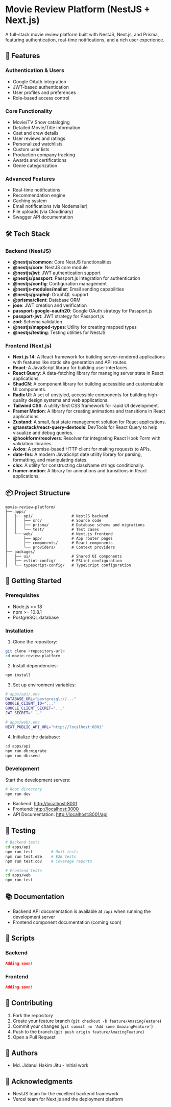# Movie Review Platform (NestJS + Next.js)

A full-stack movie review platform built with NestJS, Next.js, and Prisma, featuring authentication, real-time notifications, and a rich user experience.

## 🎯 Features

### Authentication & Users

- Google OAuth integration
- JWT-based authentication
- User profiles and preferences
- Role-based access control

### Core Functionality

- Movie/TV Show cataloging
- Detailed Movie/Title information
- Cast and crew details
- User reviews and ratings
- Personalized watchlists
- Custom user lists
- Production company tracking
- Awards and certifications
- Genre categorization

### Advanced Features

- Real-time notifications
- Recommendation engine
- Caching system
- Email notifications (via Nodemailer)
- File uploads (via Cloudinary)
- Swagger API documentation

## 🛠 Tech Stack

### Backend (NestJS)

- **@nestjs/common**: Core NestJS functionalities
- **@nestjs/core**: NestJS core module
- **@nestjs/jwt**: JWT authentication support
- **@nestjs/passport**: Passport.js integration for authentication
- **@nestjs/config**: Configuration management
- **@nestjs-modules/mailer**: Email sending capabilities
- **@nestjs/graphql**: GraphQL support
- **@prisma/client**: Database ORM
- **jose**: JWT creation and verification
- **passport-google-oauth20**: Google OAuth strategy for Passport.js
- **passport-jwt**: JWT strategy for Passport.js
- **zod**: Schema validation
- **@nestjs/mapped-types**: Utility for creating mapped types
- **@nestjs/testing**: Testing utilities for NestJS

### Frontend (Next.js)

- **Next.js 14**: A React framework for building server-rendered applications with features like static site generation and API routes.
- **React**: A JavaScript library for building user interfaces.
- **React Query**: A data-fetching library for managing server state in React applications.
- **ShadCN**: A component library for building accessible and customizable UI components.
- **Radix UI**: A set of unstyled, accessible components for building high-quality design systems and web applications.
- **Tailwind CSS**: A utility-first CSS framework for rapid UI development.
- **Framer Motion**: A library for creating animations and transitions in React applications.
- **Zustand**: A small, fast state management solution for React applications.
- **@tanstack/react-query-devtools**: DevTools for React Query to help visualize and debug queries.
- **@hookform/resolvers**: Resolver for integrating React Hook Form with validation libraries.
- **Axios**: A promise-based HTTP client for making requests to APIs.
- **date-fns**: A modern JavaScript date utility library for parsing, formatting, and manipulating dates.
- **clsx**: A utility for constructing className strings conditionally.
- **framer-motion**: A library for animations and transitions in React applications.

## 📦 Project Structure

```
movie-review-platform/
├── apps/
│   ├── api/                 # NestJS backend
│   │   ├── src/             # Source code
│   │   ├── prisma/          # Database schema and migrations
│   │   └── test/            # Test cases
│   └── web/                 # Next.js frontend
│       ├── app/             # App router pages
│       ├── components/      # React components
│       └── providers/       # Context providers
├── packages/
│   ├── ui/                  # Shared UI components
│   ├── eslint-config/       # ESLint configuration
│   └── typescript-config/   # TypeScript configuration

```

## 🚀 Getting Started

### Prerequisites

- Node.js >= 18
- npm >= 10.8.1
- PostgreSQL database

### Installation

1. Clone the repository:

```bash
git clone <repository-url>
cd movie-review-platform
```

2. Install dependencies:

```bash
npm install
```

3. Set up environment variables:

```bash
# apps/api/.env
DATABASE_URL="postgresql://..."
GOOGLE_CLIENT_ID="..."
GOOGLE_CLIENT_SECRET="..."
JWT_SECRET="..."

# apps/web/.env
NEXT_PUBLIC_API_URL="http://localhost:8001"
```

4. Initialize the database:

```bash
cd apps/api
npm run db:migrate
npm run db:seed
```

### Development

Start the development servers:

```bash
# Root directory
npm run dev
```

- Backend: [http://localhost:8001](http://localhost:8001)
- Frontend: [http://localhost:3000](http://localhost:3000)
- API Documentation: [http://localhost:8001/api](http://localhost:8001/api)

## 🧪 Testing

```bash
# Backend tests
cd apps/api
npm run test        # Unit tests
npm run test:e2e    # E2E tests
npm run test:cov    # Coverage reports

# Frontend tests
cd apps/web
npm run test
```

## 📚 Documentation

- Backend API documentation is available at `/api` when running the development server
- Frontend component documentation (coming soon)

## 🔧 Scripts

### Backend

```typescript:apps/api/package.json
Adding soon!
```

### Frontend

```typescript:apps/web/package.json
Adding soon!
```

## 🤝 Contributing

1. Fork the repository
2. Create your feature branch (`git checkout -b feature/AmazingFeature`)
3. Commit your changes (`git commit -m 'Add some AmazingFeature'`)
4. Push to the branch (`git push origin feature/AmazingFeature`)
5. Open a Pull Request

## 👥 Authors

- Md. Jidanul Hakim Jitu - Initial work

## 🙏 Acknowledgments

- NestJS team for the excellent backend framework
- Vercel team for Next.js and the deployment platform

```

```
